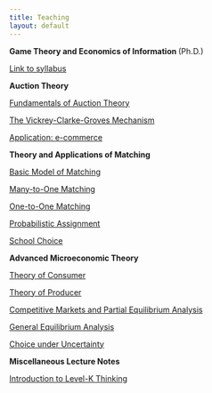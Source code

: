 ```yaml
---
title: Teaching
layout: default
---
```


<strong>Game Theory and Economics of Information </strong>(Ph.D.)

[Link to syllabus](https://shimo.im/docs/qQr9qkt8cXyHRYvQ/ )

<strong>Auction Theory </strong>


[Fundamentals of Auction Theory](introrauction/lecture04.pdf)   


[The Vickrey-Clarke-Groves Mechanism](/teaching/introauction/lecture03.pdf)  

[Application: e-commerce](introrauction/lecture04.pdf)    


<strong>Theory and Applications of Matching </strong>




[Basic Model of Matching](https://github.com/haihan-yu/haihan-yu.github.io/raw/master/teaching/intromatching/matching01.pdf)         

[Many-to-One Matching](https://github.com/haihan/haihan.github.io/raw/master/teaching/intromatching/matching02.pdf)       

[One-to-One Matching](https://github.com/haihan/haihan.github.io/raw/master/teaching/intromatching/matching03.pdf)         

[Probabilistic Assignment](https://github.com/haihan/haihan.github.io/raw/master/teaching/intromatching/matching04.pdf)     

[School Choice](https://github.com/haihan/haihan.github.io/raw/master/teaching/intromatching/matching05.pdf)     



<strong>Advanced Microeconomic Theory </strong>





[Theory of Consumer]("https://github.com/haihan-yu/haihan-yu.github.io/raw/master/Teaching/micro/consumer.pdf")  

[Theory of Producer]("https://github.com/haihan-yu/haihan-yu.github.io/raw/master/Teaching/micro/consumer.pdf")  

[Competitive Markets and Partial Equilibrium Analysis]("https://github.com/haihan-yu/haihan-yu.github.io/raw/master/Teaching/micro/consumer.pdf")  

[General Equilibrium Analysis]("https://github.com/haihan-yu/haihan-yu.github.io/raw/master/Teaching/micro/consumer.pdf")  

[Choice under Uncertainty]("https://github.com/haihan-yu/haihan-yu.github.io/raw/master/Teaching/micro/consumer.pdf")	     




<strong>Miscellaneous Lecture Notes</strong>



[Introduction to Level-K Thinking](https://github.com/haihan-yu/haihan-yu.github.io/raw/master/teaching/micro/Level_k.pdf)

